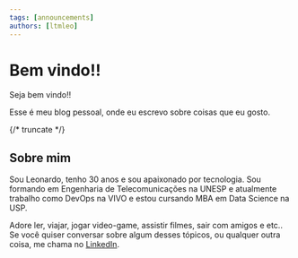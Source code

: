 ```yaml
---
tags: [announcements]
authors: [ltmleo]
---
```


# Bem vindo!!

Seja bem vindo!!

Esse é meu blog pessoal, onde eu escrevo sobre coisas que eu gosto.

{/* truncate */}

## Sobre mim
Sou Leonardo, tenho 30 anos e sou apaixonado por tecnologia. Sou formando em Engenharia de Telecomunicações na UNESP e atualmente trabalho como DevOps na VIVO e estou cursando MBA em Data Science na USP.

Adore ler, viajar, jogar video-game, assistir filmes, sair com amigos e etc.. Se você quiser conversar sobre algum desses tópicos, ou qualquer outra coisa, me chama no [LinkedIn](https://www.linkedin.com/in/ltmleo/).


